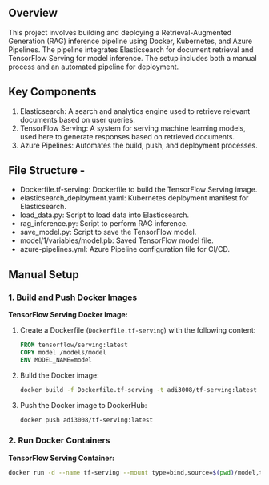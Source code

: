 ## Overview

This project involves building and deploying a Retrieval-Augmented Generation (RAG) inference pipeline using Docker, Kubernetes, and Azure Pipelines. The pipeline integrates Elasticsearch for document retrieval and TensorFlow Serving for model inference. The setup includes both a manual process and an automated pipeline for deployment.

## Key Components

1. Elasticsearch: A search and analytics engine used to retrieve relevant documents based on user queries.
2. TensorFlow Serving: A system for serving machine learning models, used here to generate responses based on retrieved documents.
3. Azure Pipelines: Automates the build, push, and deployment processes.


## File Structure - 

<ul>
<li>
Dockerfile.tf-serving: Dockerfile to build the TensorFlow Serving image.
</li>
<li>
elasticsearch_deployment.yaml: Kubernetes deployment manifest for Elasticsearch.
</li>
<li>
load_data.py: Script to load data into Elasticsearch.
</li>
<li>
rag_inference.py: Script to perform RAG inference.
</li>
<li>
save_model.py: Script to save the TensorFlow model.
</li>
<li>
model/1/variables/model.pb: Saved TensorFlow model file.
</li>
<li>
azure-pipelines.yml: Azure Pipeline configuration file for CI/CD.
</li>
</ul>

## Manual Setup

### 1. **Build and Push Docker Images**

**TensorFlow Serving Docker Image:**

1. Create a Dockerfile (`Dockerfile.tf-serving`) with the following content:

    ```dockerfile
    FROM tensorflow/serving:latest
    COPY model /models/model
    ENV MODEL_NAME=model
    ```

2. Build the Docker image:

    ```bash
    docker build -f Dockerfile.tf-serving -t adi3008/tf-serving:latest .
    ```
3. Push the Docker image to DockerHub:

    ```bash
    docker push adi3008/tf-serving:latest
    ```

### 2. **Run Docker Containers**

**TensorFlow Serving Container:**

```bash
docker run -d --name tf-serving --mount type=bind,source=$(pwd)/model,target=/models/model -e MODEL_NAME=model -p 8501:8501 adi3008/tf-serving:latest

